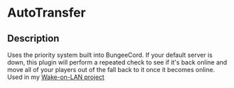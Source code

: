 # AutoTransfer

## Description

Uses the priority system built into BungeeCord. If your default server is down, this plugin will perform a repeated check to see if it's back online and move all of your players out of the fall back to it once it becomes online. Used in my [Wake-on-LAN project](https://github.com/TrademarkTHIS/BungeeWoL)
